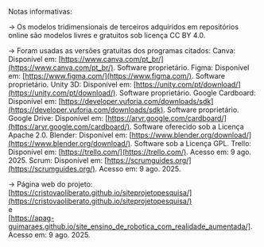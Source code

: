 Notas informativas:

-> Os modelos tridimensionais de terceiros adquiridos em repositórios online são modelos livres e gratuitos sob licença CC BY 4.0.

-> Foram usadas as versões gratuitas dos programas citados:
Canva: Disponível em: [https://www.canva.com/pt_br/](https://www.canva.com/pt_br/). Software proprietário.
Figma: Disponível em: [https://www.figma.com/](https://www.figma.com/). Software proprietário.
Unity 3D: Disponível em: [https://unity.com/pt/download/](https://unity.com/pt/download/). Software proprietário.
Google Cardboard: Disponível em: [https://developer.vuforia.com/downloads/sdk](https://developer.vuforia.com/downloads/sdk). Software proprietário.
Google Drive: Disponível em: [https://arvr.google.com/cardboard/](https://arvr.google.com/cardboard/). Software oferecido sob a Licença Apache 2.0.
Blender: Disponível em: [https://www.blender.org/download/](https://www.blender.org/download/). Software sob a Licença GPL.
Trello: Disponível em: [https://trello.com/](https://trello.com/). Acesso em: 9 ago. 2025.
Scrum: Disponível em: [https://scrumguides.org/](https://scrumguides.org/). Acesso em: 9 ago. 2025.

-> Página web do projeto:  
[https://cristovaoliberato.github.io/siteprojetopesquisa/](https://cristovaoliberato.github.io/siteprojetopesquisa/)  
e  
[https://apag-guimaraes.github.io/site_ensino_de_robotica_com_realidade_aumentada/]. 
Acesso em: 9 ago. 2025.
